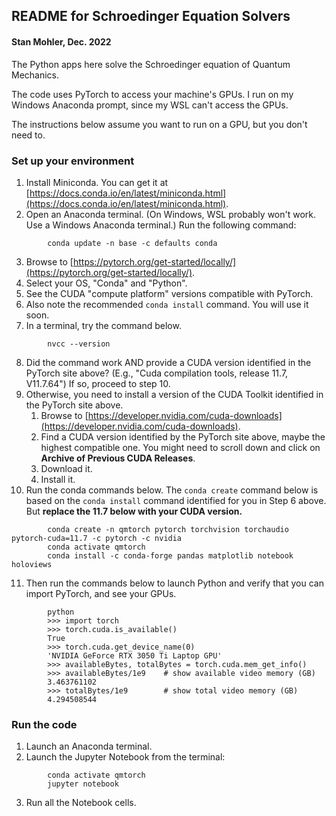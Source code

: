 ## README for Schroedinger Equation Solvers
#### Stan Mohler, Dec. 2022

The Python apps here solve the Schroedinger equation of Quantum Mechanics.  

The code uses PyTorch to access your machine's GPUs.  I run on my Windows
Anaconda prompt, since my WSL can't access the GPUs.  

The instructions below assume you want to run on a GPU, but you don't need to.

### Set up your environment

1. Install Miniconda.  You can get it at [https://docs.conda.io/en/latest/miniconda.html](https://docs.conda.io/en/latest/miniconda.html).  
2. Open an Anaconda terminal.  (On Windows, WSL probably won't work.  Use a Windows Anaconda terminal.)  Run the following command:
```
        conda update -n base -c defaults conda
```
3. Browse to [https://pytorch.org/get-started/locally/](https://pytorch.org/get-started/locally/).  
4. Select your OS, "Conda" and "Python".
5. See the CUDA "compute platform" versions compatible with PyTorch.  
6. Also note the recommended `conda install` command.  You will use it soon.  
7. In a terminal, try the command below.
```
        nvcc --version
```
8. Did the command work AND provide a CUDA version identified in the PyTorch site above?  (E.g., "Cuda compilation tools, release 11.7, V11.7.64")  If so, proceed to step 10.
9. Otherwise, you need to install a version of the CUDA Toolkit identified in the PyTorch site above.  
   1. Browse to [https://developer.nvidia.com/cuda-downloads](https://developer.nvidia.com/cuda-downloads).  
   2. Find a CUDA version identified by the PyTorch site above, maybe the highest compatible one.  You might need to scroll down and click on **Archive of Previous CUDA Releases**.
   3. Download it.
   4. Install it.
10. Run the conda commands below.  The `conda create` command below is based on the `conda install` command identified for you in Step 6 above.  
But **replace the 11.7 below with your CUDA version.**
```
        conda create -n qmtorch pytorch torchvision torchaudio pytorch-cuda=11.7 -c pytorch -c nvidia
        conda activate qmtorch
        conda install -c conda-forge pandas matplotlib notebook holoviews
```
11. Then run the commands below to launch Python and verify that you can import PyTorch, and see your GPUs.  
```
        python
        >>> import torch
        >>> torch.cuda.is_available()
        True
        >>> torch.cuda.get_device_name(0)
        'NVIDIA GeForce RTX 3050 Ti Laptop GPU'
        >>> availableBytes, totalBytes = torch.cuda.mem_get_info()
        >>> availableBytes/1e9    # show available video memory (GB)
        3.463761102
        >>> totalBytes/1e9        # show total video memory (GB)
        4.294508544
```
### Run the code
1. Launch an Anaconda terminal.  
2. Launch the Jupyter Notebook from the terminal:
```
        conda activate qmtorch
        jupyter notebook
```
3. Run all the Notebook cells.  
